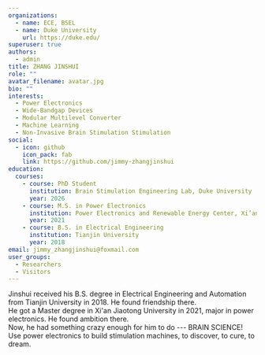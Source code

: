 ```yaml
---
organizations:
  - name: ECE, BSEL
  - name: Duke University
    url: https://duke.edu/
superuser: true
authors:
  - admin
title: ZHANG JINSHUI
role: ""
avatar_filename: avatar.jpg
bio: ""
interests:
  - Power Electronics
  - Wide-Bandgap Devices
  - Modular Multilevel Converter
  - Machine Learning
  - Non-Invasive Brain Stimulation Stimulation
social:
  - icon: github
    icon_pack: fab
    link: https://github.com/jimmy-zhangjinshui
education:
  courses:
    - course: PhD Student
      institution: Brain Stimulation Engineering Lab, Duke University
      year: 2026
    - course: M.S. in Power Electronics
      institution: Power Electronics and Renewable Energy Center, Xi’an Jiaotong University
      year: 2021
    - course: B.S. in Electrical Engineering
      institution: Tianjin University
      year: 2018
email: jimmy_zhangjinshui@foxmail.com
user_groups:
  - Researchers
  - Visitors
---
```

Jinshui received his B.S. degree in Electrical Engineering and Automation from Tianjin University in 2018. He found friendship there. <br>
He got a Master degree in Xi'an Jiaotong University in 2021, major in power electronics. He found ambition there. <br>
Now, he had something crazy enough for him to do --- BRAIN SCIENCE! Use power electronics to build stimulation machines, to discover, to cure, to dream. 
